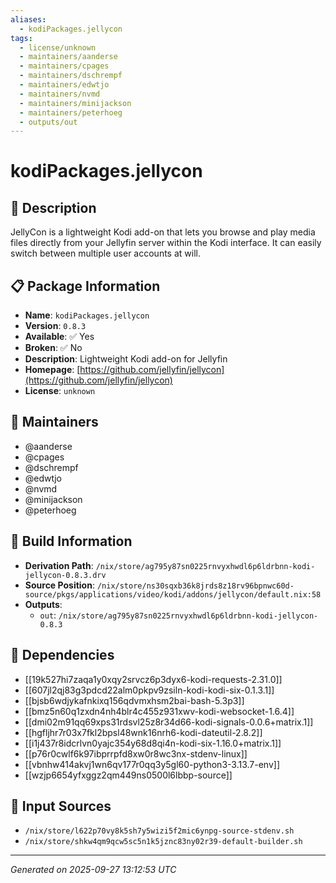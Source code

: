 ```yaml
---
aliases:
  - kodiPackages.jellycon
tags:
  - license/unknown
  - maintainers/aanderse
  - maintainers/cpages
  - maintainers/dschrempf
  - maintainers/edwtjo
  - maintainers/nvmd
  - maintainers/minijackson
  - maintainers/peterhoeg
  - outputs/out
---
```


# kodiPackages.jellycon

## 📝 Description

JellyCon is a lightweight Kodi add-on that lets you browse and play media
files directly from your Jellyfin server within the Kodi interface. It can
easily switch between multiple user accounts at will.


## 📋 Package Information

- **Name**: `kodiPackages.jellycon`
- **Version**: `0.8.3`
- **Available**: ✅ Yes
- **Broken**: ✅ No
- **Description**: Lightweight Kodi add-on for Jellyfin
- **Homepage**: [https://github.com/jellyfin/jellycon](https://github.com/jellyfin/jellycon)
- **License**: `unknown`
## 👥 Maintainers

- @aanderse
- @cpages
- @dschrempf
- @edwtjo
- @nvmd
- @minijackson
- @peterhoeg


## 🔧 Build Information

- **Derivation Path**: `/nix/store/ag795y87sn0225rnvyxhwdl6p6ldrbnn-kodi-jellycon-0.8.3.drv`
- **Source Position**: `/nix/store/ns30sqxb36k8jrds8z18rv96bpnwc60d-source/pkgs/applications/video/kodi/addons/jellycon/default.nix:58`
- **Outputs**:
  - `out`:  `/nix/store/ag795y87sn0225rnvyxhwdl6p6ldrbnn-kodi-jellycon-0.8.3`

## 🔗 Dependencies

- [[19k527hi7zaqa1y0xqy2srvcz6p3dyx6-kodi-requests-2.31.0]]
- [[607jl2qj83g3pdcd22alm0pkpv9zsiln-kodi-kodi-six-0.1.3.1]]
- [[bjsb6wdjykafnkixq156qdvmxhsm2bai-bash-5.3p3]]
- [[bmz5n60q1zxdn4nh4blr4c455z931xwv-kodi-websocket-1.6.4]]
- [[dmi02m91qq69xps31rdsvl25z8r34d66-kodi-signals-0.0.6+matrix.1]]
- [[hgfljhr7r03x7fkl2bpsl48wnk16nrh6-kodi-dateutil-2.8.2]]
- [[i1j437r8idcrlvn0yajc354y68d8qi4n-kodi-six-1.16.0+matrix.1]]
- [[p76r0cwlf6k97ibprrpfd8xw0r8wc3nx-stdenv-linux]]
- [[vbnhw414akvj1wn6qv177r0qq3y5gl60-python3-3.13.7-env]]
- [[wzjp6654yfxggz2qm449ns0500l6lbbp-source]]

## 📁 Input Sources

- `/nix/store/l622p70vy8k5sh7y5wizi5f2mic6ynpg-source-stdenv.sh`
- `/nix/store/shkw4qm9qcw5sc5n1k5jznc83ny02r39-default-builder.sh`

---
*Generated on 2025-09-27 13:12:53 UTC*

